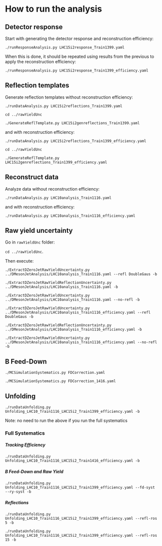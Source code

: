 # How to run the analysis

## Detector response

Start with generating the detector response and reconstruction efficiency:

`./runResponseAnalysis.py LHC15i2response_Train1399.yaml `

When this is done, it should be repeated using results from the previous to apply the reconstruction efficiency:

`./runResponseAnalysis.py LHC15i2response_Train1399_efficiency.yaml`

## Reflection templates

Generate reflection templates without reconstruction efficiency:

`./runDataAnalysis.py LHC15i2reflections_Train1399.yaml`

`cd ../rawYieldUnc`

`./GenerateReflTemplate.py LHC15i2genreflections_Train1399.yaml`

and with reconstruction efficiency:

`./runDataAnalysis.py LHC15i2reflections_Train1399_efficiency.yaml`

`cd ../rawYieldUnc`

`./GenerateReflTemplate.py LHC15i2genreflections_Train1399_efficiency.yaml`

## Reconstruct data

Analyze data without reconstruction efficiency:

`./runDataAnalysis.py LHC10analysis_Train1116.yaml`

and with reconstruction efficiency:

`./runDataAnalysis.py LHC10analysis_Train1116_efficiency.yaml`

## Raw yield uncertainty

Go in `rawYieldUnc` folder:

`cd ../rawYieldUnc`.

Then execute:

`./ExtractDZeroJetRawYieldUncertainty.py ../DMesonJetAnalysis/LHC10analysis_Train1116.yaml --refl DoubleGaus -b`

`./ExtractDZeroJetRawYieldReflectionUncertainty.py ../DMesonJetAnalysis/LHC10analysis_Train1116.yaml -b` 

`./ExtractDZeroJetRawYieldUncertainty.py ../DMesonJetAnalysis/LHC10analysis_Train1116.yaml --no-refl -b`

`./ExtractDZeroJetRawYieldUncertainty.py ../DMesonJetAnalysis/LHC10analysis_Train1116_efficiency.yaml --refl DoubleGaus -b`

`./ExtractDZeroJetRawYieldReflectionUncertainty.py ../DMesonJetAnalysis/LHC10analysis_Train1116_efficiency.yaml -b`

`./ExtractDZeroJetRawYieldUncertainty.py ../DMesonJetAnalysis/LHC10analysis_Train1116_efficiency.yaml --no-refl -b`

## B Feed-Down

` ./MCSimulationSystematics.py FDCorrection.yaml `

`./MCSimulationSystematics.py FDCorrection_1416.yaml`

## Unfolding

`./runDataUnfolding.py Unfolding_LHC10_Train1116_LHC15i2_Train1399_efficiency.yaml -b`

Note: no need to run the above if you run the full systematics

### Full Systematics

##### Tracking Efficiency

 `./runDataUnfolding.py Unfolding_LHC10_Train1116_LHC15i2_Train1416_efficiency.yaml -b`

##### B Feed-Down and Raw Yield

 `./runDataUnfolding.py Unfolding_LHC10_Train1116_LHC15i2_Train1399_efficiency.yaml --fd-syst --ry-syst -b`

##### Reflections

`./runDataUnfolding.py Unfolding_LHC10_Train1116_LHC15i2_Train1399_efficiency.yaml --refl-ros 5 -b`

`./runDataUnfolding.py Unfolding_LHC10_Train1116_LHC15i2_Train1399_efficiency.yaml --refl-ros 15 -b`
